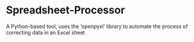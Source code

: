 # Spreadsheet-Processor
A Python-based tool, uses the ‘openpyxl’ library to automate the process of correcting data in an Excel sheet
